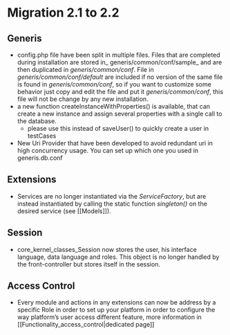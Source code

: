<!--
author:
    - 'Jérôme Bogaerts'
created_at: '2011-12-02 12:02:10'
updated_at: '2013-03-13 15:31:28'
tags:
    - 'Administrator Guide'
-->

Migration 2.1 to 2.2
====================

Generis
-------

-   config.php file have been split in multiple files. Files that are completed during installation are stored in\_ generis/common/conf/sample\_ and are then duplicated in *generis/common/conf*. File in *generis/common/conf/default* are included if no version of the same file is found in *generis/common/conf*, so if you want to customize some behavior just copy and edit the file and put it *generis/common/conf*, this file will not be change by any new installation.
-   a new function createInstanceWithProperties() is available, that can create a new instance and assign several properties with a single call to the database.
    -   please use this instead of saveUser() to quickly create a user in testCases
-   New Uri Provider that have been developed to avoid redundant uri in high concurrency usage. You can set up which one you used in generis.db.conf

Extensions
----------

-   Services are no longer instantiated via the *ServiceFactory*, but are instead instantiated by calling the static function *singleton()* on the desired service (see [[Models]]).

Session
-------

-   core\_kernel\_classes\_Session now stores the user, his interface language, data language and roles. This object is no longer handled by the front-controller but stores itself in the session.

Access Control
--------------

-   Every module and actions in any extensions can now be address by a specific Role in order to set up your platform in order to configure the way platform’s user access different feature, more information in [[Functionality\_access\_control|dedicated page]]


